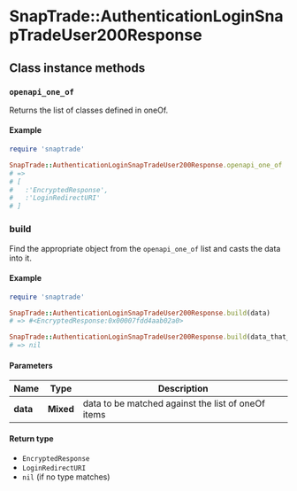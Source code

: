 # SnapTrade::AuthenticationLoginSnapTradeUser200Response

## Class instance methods

### `openapi_one_of`

Returns the list of classes defined in oneOf.

#### Example

```ruby
require 'snaptrade'

SnapTrade::AuthenticationLoginSnapTradeUser200Response.openapi_one_of
# =>
# [
#   :'EncryptedResponse',
#   :'LoginRedirectURI'
# ]
```

### build

Find the appropriate object from the `openapi_one_of` list and casts the data into it.

#### Example

```ruby
require 'snaptrade'

SnapTrade::AuthenticationLoginSnapTradeUser200Response.build(data)
# => #<EncryptedResponse:0x00007fdd4aab02a0>

SnapTrade::AuthenticationLoginSnapTradeUser200Response.build(data_that_doesnt_match)
# => nil
```

#### Parameters

| Name | Type | Description |
| ---- | ---- | ----------- |
| **data** | **Mixed** | data to be matched against the list of oneOf items |

#### Return type

- `EncryptedResponse`
- `LoginRedirectURI`
- `nil` (if no type matches)

